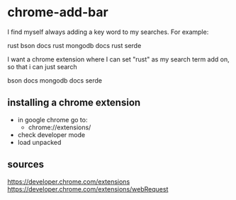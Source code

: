 # chrome-add-bar
I find myself always adding a key word to my searches. For example:

rust bson docs
rust mongodb docs
rust serde

I want a chrome extension where I can set "rust" as my search term add on, so that i can just search

bson docs
mongodb docs
serde


## installing a chrome extension
- in google chrome go to:
	- chrome://extensions/
- check developer mode
- load unpacked

## sources
https://developer.chrome.com/extensions
https://developer.chrome.com/extensions/webRequest
